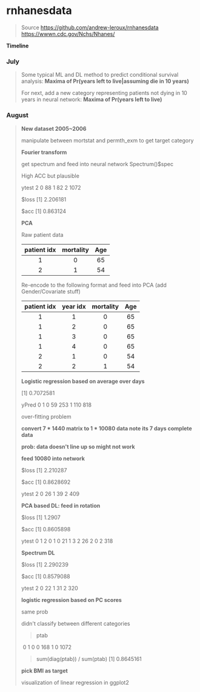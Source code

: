 # rnhanesdata

> Source 
> https://github.com/andrew-leroux/rnhanesdata 
> https://wwwn.cdc.gov/Nchs/Nhanes/

**Timeline**

### July 

> Some typical ML and DL method to predict conditional survival analysis: **Maxima of Pr(years left to live|assuming die in 10 years)** 
>
> 
>
> For next, add a new category representing patients not dying in 10 years in neural network: **Maxima of Pr(years left to live)**
>

### August

> **New dataset 2005~2006** 
>
> manipulate between mortstat and permth_exm to get target category
>
> **Fourier transform**  
>
> get spectrum and feed into neural network
> Spectrum()$spec
>
> 
>
> High ACC but plausible
>
> ytest    2
> 0   88
> 1   82
> 2 1072
>
> $loss
> [1] 2.206181
>
> $acc
> [1] 0.863124
>
> 
>
> **PCA**
>
> Raw patient data
>
> | patient idx | mortality | Age  |
> | :---------: | :-------: | :--: |
> |      1      |     0     |  65  |
> |      2      |     1     |  54  |
>
> Re-encode to the following format and feed into PCA (add Gender/Covariate stuff)
>
> | patient idx | year idx | mortality | Age  |
> | :---------: | :------: | :-------: | :--: |
> |      1      |    1     |     0     |  65  |
> |      1      |    2     |     0     |  65  |
> |      1      |    3     |     0     |  65  |
> |      1      |    4     |     0     |  65  |
> |      2      |    1     |     0     |  54  |
> |      2      |    2     |     1     |  54  |
>
> 
>
> **Logistic regression based on average over days**
>
> [1] 0.7072581
>
> yPred   0   1
> 	  0  59 253
> 	  1 110 818
>
> over-fitting problem 
>
> 
>
> **convert 7 * 1440 matrix  to 1 * 10080 data note its 7 days complete data**
>
> **prob: data doesn't line up so might not work** 
>
> **feed 10080 into network**
>
> $loss
> [1] 2.210287
>
> $acc
> [1] 0.8628692
>
> ytest   2
> 0  26
> 1  39
> 2 409
>
> **PCA based DL: feed in rotation**
>
> $loss
> [1] 1.2907
>
> $acc
> [1] 0.8605898
>
> ytest   0   1   2
> 		0   1   0  21
> 		1   3   2  26
> 		2   0   2 318
>
> 
>
> **Spectrum DL**
>
> $loss
> [1] 2.290239
>
> $acc
> [1] 0.8579088
>
> ytest   2
> 0  22
> 1  31
> 2 320
>
> 
>
> **logistic regression based on PC scores**
>
> same prob
>
> didn't classify between different categories
>
> 
>
> > ptab
>
> ​	  0    1
> 0    0  168
> 1    0 1072
>
> > sum(diag(ptab)) / sum(ptab)
> > [1] 0.8645161
>
> **pick BMI as target**
>
> visualization of linear regression in ggplot2
